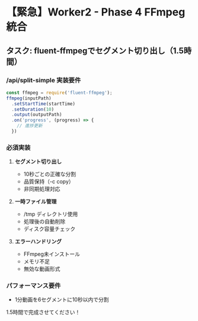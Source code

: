 # 【緊急】Worker2 - Phase 4 FFmpeg統合

## タスク: fluent-ffmpegでセグメント切り出し（1.5時間）

### /api/split-simple 実装要件
```typescript
const ffmpeg = require('fluent-ffmpeg');
ffmpeg(inputPath)
  .setStartTime(startTime)
  .setDuration(10)
  .output(outputPath)
  .on('progress', (progress) => {
    // 進捗更新
  })
```

### 必須実装
1. **セグメント切り出し**
   - 10秒ごとの正確な分割
   - 品質保持（-c copy）
   - 非同期処理対応

2. **一時ファイル管理**
   - /tmp ディレクトリ使用
   - 処理後の自動削除
   - ディスク容量チェック

3. **エラーハンドリング**
   - FFmpeg未インストール
   - メモリ不足
   - 無効な動画形式

### パフォーマンス要件
- 1分動画を6セグメントに10秒以内で分割

1.5時間で完成させてください！